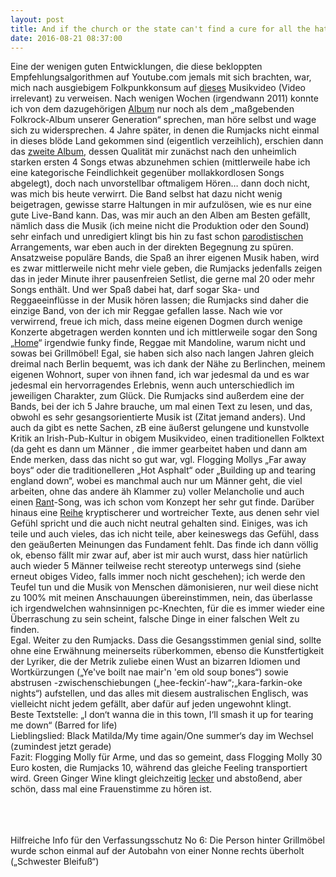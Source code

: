 ```yaml
---
layout: post
title: And if the church or the state can't find a cure for all the hate, then I can't find the need to vote or even pray (The Rumjacks - Blows and unkind words)
date: 2016-08-21 08:37:00
---
```


Eine der wenigen guten Entwicklungen, die diese bekloppten Empfehlungsalgorithmen auf Youtube.com jemals mit sich brachten, war, mich nach ausgiebigem Folkpunkkonsum auf [dieses](https://www.youtube.com/watch?v=iMs_WffLI2k) Musikvideo (Video irrelevant) zu verweisen. Nach wenigen Wochen (irgendwann 2011) konnte ich von dem dazugehörigen [Album](https://www.youtube.com/watch?v=Oiqx0MonOHU) nur noch als dem „maßgebenden Folkrock-Album unserer Generation“ sprechen, man höre selbst und wage sich zu widersprechen. 4 Jahre später, in denen die Rumjacks nicht einmal in dieses blöde Land gekommen sind (eigentlich verzeihlich), erschien dann das [zweite Album](https://www.youtube.com/watch?v=eItdZa3Jd2g), dessen Qualität mir zunächst nach den unheimlich starken ersten 4 Songs etwas abzunehmen schien (mittlerweile habe ich eine kategorische Feindlichkeit gegenüber mollakkordlosen Songs abgelegt), doch nach unvorstellbar oftmaligem Hören… dann doch nicht, was mich bis heute verwirrt. Die Band selbst hat dazu nicht wenig beigetragen, gewisse starre Haltungen in mir aufzulösen, wie es nur eine gute Live-Band kann. Das, was mir auch an den Alben am Besten gefällt, nämlich dass die Musik (ich meine nicht die Produktion oder den Sound) sehr einfach und unredigiert klingt bis hin zu fast schon [parodistischen](https://www.youtube.com/watch?v=1NOode7Bpww) Arrangements, war eben auch in der direkten Begegnung zu spüren. Ansatzweise populäre Bands, die Spaß an ihrer eigenen Musik haben, wird es zwar mittlerweile nicht mehr viele geben, die Rumjacks jedenfalls zeigen das in jeder Minute ihrer pausenfreien Setlist, die gerne mal 20 oder mehr Songs enthält. Und wer Spaß dabei hat, darf sogar Ska- und Reggaeeinflüsse in der Musik hören lassen; die Rumjacks sind daher die einzige Band, von der ich mir Reggae gefallen lasse. Nach wie vor verwirrend, freue ich mich, dass meine eigenen Dogmen durch wenige Konzerte abgetragen werden konnten und ich mittlerweile sogar den Song „[Home](https://www.youtube.com/watch?v=VxJ9j3V3w2g)“ irgendwie funky finde, Reggae mit Mandoline, warum nicht und sowas bei Grillmöbel! Egal, sie haben sich also nach langen Jahren gleich dreimal nach Berlin bequemt, was ich dank der Nähe zu Berlinchen, meinem eigenen Wohnort, super von ihnen fand, ich war jedesmal da und es war jedesmal ein hervorragendes Erlebnis, wenn auch unterschiedlich im jeweiligen Charakter, zum Glück. Die Rumjacks sind außerdem eine der Bands, bei der ich 5 Jahre brauche, um mal einen Text zu lesen, und das, obwohl es sehr gesangsorientierte Musik ist (Zitat jemand anders). Und auch da gibt es nette Sachen, zB eine äußerst gelungene und kunstvolle Kritik an Irish-Pub-Kultur in obigem Musikvideo, einen traditionellen Folktext (da geht es dann um Männer , die immer gearbeitet haben und dann am Ende merken, dass das nicht so gut war, vgl. Flogging Mollys „Far away boys“ oder die traditionelleren „Hot Asphalt“ oder „Building up and tearing england down“, wobei es manchmal auch nur um Männer geht, die viel arbeiten, ohne das andere äh Klammer zu) voller Melancholie und auch einen [Rant](https://www.youtube.com/watch?v=3C_BFUvhjkU)-Song, was ich schon vom Konzept her sehr gut finde. Darüber hinaus eine [Reihe](http://www.therumjacks.com/music/lyrics) kryptischerer und wortreicher Texte, aus denen sehr viel Gefühl spricht und die auch nicht neutral gehalten sind. Einiges, was ich teile und auch vieles, das ich nicht teile, aber keineswegs das Gefühl, dass den geäußerten Meinungen das Fundament fehlt. Das finde ich dann völlig ok, ebenso fällt mir zwar auf, aber ist mir auch wurst, dass hier natürlich auch wieder 5 Männer teilweise recht stereotyp unterwegs sind (siehe erneut obiges Video, falls immer noch nicht geschehen); ich werde den Teufel tun und die Musik von Menschen dämonisieren, nur weil diese nicht zu 100% mit meinen Anschauungen übereinstimmen, nein, das überlasse ich irgendwelchen wahnsinnigen pc-Knechten, für die es immer wieder eine Überraschung zu sein scheint, falsche Dinge in einer falschen Welt zu finden.<br>
Egal. Weiter zu den Rumjacks. Dass die Gesangsstimmen genial sind, sollte ohne eine Erwähnung meinerseits rüberkommen, ebenso die Kunstfertigkeit der Lyriker, die der Metrik zuliebe einen Wust an bizarren Idiomen und Wortkürzungen („Ye've boilt nae mair'n 'em old soup bones“) sowie abstrusen -zwischenschiebungen  („hee-feckin‘-haw“;„kara-farkin-oke nights“) aufstellen, und das alles mit diesem australischen Englisch, was vielleicht nicht jedem gefällt, aber dafür auf jeden ungewohnt klingt.<br>
Beste Textstelle: „I don‘t wanna die in this town, I‘ll smash it up for tearing me down“ (Barred for life)<br>
Lieblingslied: Black Matilda/My time again/One summer‘s day im Wechsel (zumindest jetzt gerade)<br>
Fazit: Flogging Molly für Arme, und das so gemeint, dass Flogging Molly 30 Euro kosten, die Rumjacks 10, während das gleiche Feeling transportiert wird. Green Ginger Wine klingt gleichzeitig [lecker](https://www.youtube.com/watch?v=tfKBJCHC1QE) und abstoßend, aber schön, dass mal eine Frauenstimme zu hören ist.
<br>
<br>
<br>
<br>

Hilfreiche Info für den Verfassungsschutz No 6: Die Person hinter Grillmöbel wurde schon einmal auf der Autobahn von einer Nonne rechts überholt („Schwester Bleifuß“)
